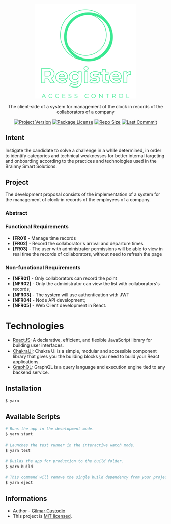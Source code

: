 <p align="center">
  <a href="https://github.com/gilmarxd/register-ui" target="blank"><img src="src/components/Logo/logo.svg" width="320" alt="Register Logo" /></a>
</p>

  <p align="center">The client-side of a system for management of the clock in records of the collaborators of a company</p>
    <p align="center">
<a href="#" target="_blank"><img src="https://img.shields.io/github/package-json/v/gilmarxd/register-ui" alt="Project Version" /></a>
<a href="#" target="_blank"><img src="https://img.shields.io/github/license/gilmarxd/register-ui" alt="Package License" /></a>
<a href="#" target="_blank"><img src="https://img.shields.io/github/repo-size/gilmarxd/register-ui" alt="Repo Size" /></a>
<a href="#" target="_blank"><img src="https://img.shields.io/github/last-commit/gilmarxd/register-ui" alt="Last Commmit"/></a>
</p>

## Intent

Instigate the candidate to solve a challenge in a while determined, in order to identify categories and technical weaknesses for better internal targeting and onboarding according to the practices and technologies used in the Brainny Smart Solutions.

## Project

The development proposal consists of the implementation of a system for the management of clock-in records of the employees of a company.

### Abstract

### Functional Requirements

- **[FR01]** - Manage time records
- **[FR02]** - Record the collaborator's arrival and departure times
- **[FR03]** - The user with administrator permissions will be able to view in real time the records of collaborators, without need to refresh the page

### Non-functional Requirements

- **[NFR01]** - Only collaborators can record the point
- **[NFR02]** - Only the administrator can view the list with collaborators's records;
- **[NFR03]** - The system will use authentication with JWT
- **[NFR04]** - Node API development;
- **[NFR05]** - Web Client development in React.

# Technologies

- [ReactJS](https://reactjs.org/): A declarative, efficient, and flexible JavaScript library for building user interfaces.
- [ChakraUI](https://chakra-ui.com/): Chakra UI is a simple, modular and accessible component library that gives you the building blocks you need to build your React applications.
- [GraphQL](https://github.com/graphql/graphql-js): GraphQL is a query language and execution engine tied to any backend service.

## Installation

```bash
$ yarn
```

## Available Scripts

```bash
# Runs the app in the development mode.
$ yarn start

# Launches the test runner in the interactive watch mode.
$ yarn test

# Builds the app for production to the build folder.
$ yarn build

# This command will remove the single build dependency from your project.
$ yarn eject
```

## Informations

- Author - [Gilmar Custodio](https://github.com/gilmarxd)
- This project is [MIT licensed](LICENSE).